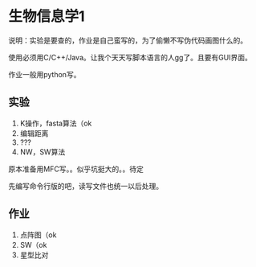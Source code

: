 # 生物信息学1

说明：实验是要查的，作业是自己蛮写的，为了偷懒不写伪代码画图什么的。

使用必须用C/C++/Java。让我个天天写脚本语言的人gg了。且要有GUI界面。

作业一般用python写。

## 实验

1. K操作，fasta算法（ok
2. 编辑距离
3. ???
4. NW，SW算法

原本准备用MFC写。。似乎坑挺大的。。待定

先编写命令行版的吧，读写文件也统一以后处理。

## 作业

1. 点阵图（ok
2. SW（ok
3. 星型比对